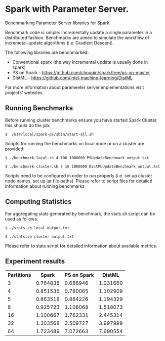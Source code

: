 # Spark with Parameter Server.
Benchmarking Parameter Server libraries for Spark. 

Benchmark code is simple: incrementally update a single parameter in a distributed fashion. Benchmarks are aimed to simulate the workflow of incremetal-update algorithms (i.e. Gradient Descent).

The following libraries are benchmarked:

* Conventional spark (the way incremental update is usually done in spark)
* PS on Spark - https://github.com/chouqin/spark/tree/ps-on-master
* DistML - https://github.com/intel-machine-learning/DistML

For more information about parameeter server implementations visit projects' websites.

## Running Benchmarks

Before running cluster benchmarks ensure you have started Spark Cluster, this should do the job:

	$  /usr/local/spark-ps/sbin/start-all.sh

Scripts for running the benchmarks on local node or on a cluster are provided:

	$ ./benchmark-local.sh 4 100 1000000 PSUpdateBenchmark output.txt

	$ ./benchmark-cluster.sh 5 10 1000000 DistMLUpdateBenchmark output.txt

Scripts need to be configured in order to run properly (i.e. set up cluster node names, set up jar file paths). Please refer to script files for detailed information about running benchmarks

## Computing Statistics

For aggregating stats generated by benchmark, the stats.sh script can be used as follows:

	$ ./stats.sh local output.txt

	$ ./stats.sh cluster output.txt

Please refer to stats script for detailed information about available metrics.

## Experiment results

<table>
    <tr>
        <th>Partitions</th>
        <th>Spark</th>
        <th>PS on Spark</th>
        <th>DistML</th>
    </tr>
    <tr>
        <td>3</td>
        <td>0.764838</td>
        <td>0.686946</td>
        <td>1.031660</td>
    </tr>
    <tr>
        <td>4</td>
        <td>0.851536</td>
        <td>0.780065</td>
        <td>1.102909</td>
    </tr>
    <tr>
        <td>5</td>
        <td>0.863518</td>
        <td>0.884226</td>
        <td>1.194329</td>
    </tr>
    <tr>
        <td>8</td>
        <td>0.925723</td>
        <td>1.106068</td>
        <td>1.518073</td>
    </tr>
    <tr>
        <td>16</td>
        <td>1.100667</td>
        <td>1.762331</td>
        <td>2.445314</td>
    </tr>
    <tr>
        <td>32</td>
        <td>1.303568</td>
        <td>3.509727</td>
        <td>3.997999</td>
    </tr>
    <tr>
        <td>64</td>
        <td>1.723489</td>
        <td>7.072663</td>
        <td>7.690554</td>
    </tr>
</table>